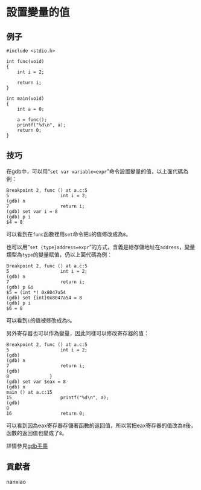 # 設置變量的值

## 例子

	#include <stdio.h>

    int func(void)
    {
        int i = 2;

        return i;
    }

    int main(void)
    {
        int a = 0;

        a = func();
        printf("%d\n", a);
        return 0;
    }

## 技巧

在gdb中，可以用“`set var variable=expr`”命令設置變量的值，以上面代碼為例：


	Breakpoint 2, func () at a.c:5
	5                   int i = 2;
	(gdb) n
	7                   return i;
	(gdb) set var i = 8
	(gdb) p i
	$4 = 8


	
可以看到在`func`函數裡用`set`命令把`i`的值修改成為`8`。  

也可以用“`set {type}address=expr`”的方式，含義是給存儲地址在`address`，變量類型為`type`的變量賦值，仍以上面代碼為例：  

	Breakpoint 2, func () at a.c:5
	5                   int i = 2;
	(gdb) n
	7                   return i;
	(gdb) p &i
	$5 = (int *) 0x8047a54
	(gdb) set {int}0x8047a54 = 8
	(gdb) p i
	$6 = 8

可以看到`i`的值被修改成為`8`。

另外寄存器也可以作為變量，因此同樣可以修改寄存器的值：

	Breakpoint 2, func () at a.c:5
	5                   int i = 2;
	(gdb)
	(gdb) n
	7                   return i;
	(gdb)
	8               }
	(gdb) set var $eax = 8
	(gdb) n
	main () at a.c:15
	15                  printf("%d\n", a);
	(gdb)
	8
	16                  return 0;

可以看到因為eax寄存器存儲著函數的返回值，所以當把eax寄存器的值改為`8`後，函數的返回值也變成了`8`。  

詳情參見[gdb手冊](https://sourceware.org/gdb/current/onlinedocs/gdb/Assignment.html#Assignment)



## 貢獻者

nanxiao



